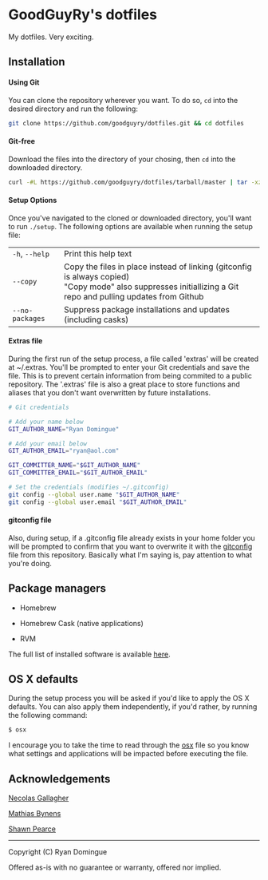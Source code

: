 # GoodGuyRy's dotfiles

My dotfiles. Very exciting.

## Installation

#### Using Git

You can clone the repository wherever you want. To do so, ```cd``` into the desired directory and run the following:

```bash
git clone https://github.com/goodguyry/dotfiles.git && cd dotfiles
```

#### Git-free

Download the files into the directory of your chosing, then ```cd``` into the downloaded directory.

```bash
curl -#L https://github.com/goodguyry/dotfiles/tarball/master | tar -xzv --exclude={README.md,LICENSE}
```

#### Setup Options

Once you've navigated to the cloned or downloaded directory, you'll want to run ```./setup```. The following options are available when running the setup file:

<table>
    <tr>
        <td><code>-h</code>, <code>--help</code></td>
        <td>Print this help text</td>
    </tr>
    <tr>
        <td><code>--copy</code></td>
        <td>Copy the files in place instead of linking (gitconfig is always copied)<br>"Copy mode" also suppresses initiallizing a Git repo and pulling updates from Github</td>
    </tr>
    <tr>
        <td><code>--no-packages</code></td>
        <td>Suppress package installations and updates (including casks)</td>
    </tr>
</table>

#### Extras file

During the first run of the setup process, a file called 'extras' will be created at ~/.extras. You'll be prompted to enter your Git credentials and save the file. This is to prevent certain information from being commited to a public repository. The '.extras' file is also a great place to store functions and aliases that you don't want overwritten by future installations.

```bash
# Git credentials

# Add your name below
GIT_AUTHOR_NAME="Ryan Domingue"

# Add your email below
GIT_AUTHOR_EMAIL="ryan@aol.com"

GIT_COMMITTER_NAME="$GIT_AUTHOR_NAME"
GIT_COMMITTER_EMAIL="$GIT_AUTHOR_EMAIL"

# Set the credentials (modifies ~/.gitconfig)
git config --global user.name "$GIT_AUTHOR_NAME"
git config --global user.email "$GIT_AUTHOR_EMAIL"
```

#### gitconfig file

Also, during setup, if a .gitconfig file already exists in your home folder you will be prompted to confirm that you want to overwrite it with the [gitconfig](https://github.com/goodguyry/dotfiles/edit/master/gitconfig) file from this repository. Basically what I'm saying is, pay attention to what you're doing.

## Package managers

- Homebrew

- Homebrew Cask (native applications)

- RVM

The full list of installed software is available [here](http://github.com/goodguyry/dotfiles/blob/master/lib/software_list.md).

## OS X defaults

During the setup process you will be asked if you'd like to apply the OS X defaults. You can also apply them independently, if you'd rather, by running the following command:

```bash
$ osx
```

I encourage you to take the time to read through the [osx](http://github.com/goodguyry/dotfiles/blob/master/bin/osx) file so you know what settings and applications will be impacted before executing the file.

## Acknowledgements

[Necolas Gallagher](http://github.com/necolas/dotfiles)

[Mathias Bynens](http://github.com/mathiasbynens/dotfiles)

[Shawn Pearce](https://github.com/spearce/)

---

Copyright (C) Ryan Domingue

Offered as-is with no guarantee or warranty, offered nor implied.
